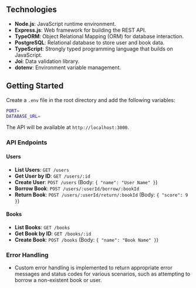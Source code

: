 ## Technologies

- **Node.js**: JavaScript runtime environment.
- **Express.js**: Web framework for building the REST API.
- **TypeORM**: Object Relational Mapping (ORM) for database interaction.
- **PostgreSQL**: Relational database to store user and book data.
- **TypeScript**: Strongly typed programming language that builds on JavaScript.
- **Joi**: Data validation library.
- **dotenv**: Environment variable management.

## Getting Started

Create a `.env` file in the root directory and add the following variables:

```bash
PORT=
DATABASE_URL=
```

The API will be available at `http://localhost:3000`.

### API Endpoints

#### Users

- **List Users**: `GET /users`
- **Get User by ID**: `GET /users/:id`
- **Create User**: `POST /users` (Body: `{ "name": "User Name" }`)
- **Borrow Book**: `POST /users/:userId/borrow/:bookId`
- **Return Book**: `POST /users/:userId/return/:bookId` (Body: `{ "score": 9 }`)

#### Books

- **List Books**: `GET /books`
- **Get Book by ID**: `GET /books/:id`
- **Create Book**: `POST /books` (Body: `{ "name": "Book Name" }`)

### Error Handling

- Custom error handling is implemented to return appropriate error messages and status codes for various scenarios, such as attempting to borrow a non-existent book or user.
